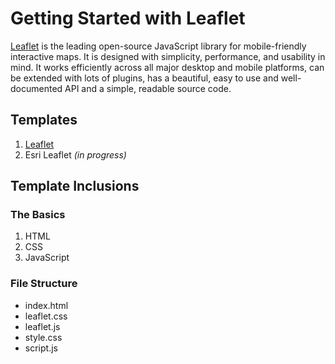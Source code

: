# Getting Started with Leaflet
[Leaflet](http://leafletjs.com/reference.html) is the leading open-source JavaScript library for mobile-friendly interactive maps. It is designed with simplicity, performance, and usability in mind. It works efficiently across all major desktop and mobile platforms, can be extended with lots of plugins, has a beautiful, easy to use and well-documented API and a simple, readable source code.

## Templates
1. [Leaflet](leaflet/index.html)
2. Esri Leaflet _(in progress)_


## Template Inclusions
### The Basics
1. HTML
2. CSS
3. JavaScript

### File Structure
* index.html
* leaflet.css
* leaflet.js
* style.css
* script.js  
